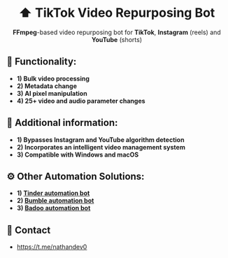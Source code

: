 <h1 align="center"> ⬆️ TikTok Video Repurposing Bot </h1>
<p align="center"><strong>FFmpeg</strong>-based video repurposing bot for <strong>TikTok</strong>, <strong>Instagram</strong> (reels) and <strong> YouTube</strong> (shorts) </p>
<h2 id="contact"> 👀 Functionality: </h2>

- **1) Bulk video processing**
- **2) Metadata change**
- **3) AI pixel manipulation**
- **4) 25+ video and audio parameter changes**

<h2 id="contact"> 📝 Additional information: </h2>

- **1) Bypasses Instagram and YouTube algorithm detection**
- **2) Incorporates an intelligent video management system**
- **3) Compatible with Windows and macOS**

<h2 id="contact"> ⚙️ Other Automation Solutions: </h2>

- **1) [Tinder automation bot](https://github.com/nathandev0/Tinder_Automation_Bot)**
- **2) [Bumble automation bot](https://github.com/nathandev0/Bumble_Automation_Bot)**
- **3) [Badoo automation bot](https://github.com/nathandev0/Badoo_Automation_Bot)**

<h2 id="contact"> 💬 Contact</h2>

- https://t.me/nathandev0

